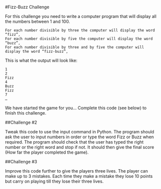 #Fizz-Buzz Challenge

For this challenge you need to write a computer program that will display all the numbers between 1 and 100.

    For each number divisible by three the computer will display the word “fizz”,
    For each number divisible by five the computer will display the word “buzz”,
    For each number divisible by three and by five the computer will display the word “fizz-buzz”,

This is what the output will look like:

    1
    2
    Fizz
    4
    Buzz
    Fizz
    7
    … 

We have started the game for you… Complete this code (see below) to finish this challenge.

##Challenge #2

Tweak this code to use the input command in Python. The program should ask the user to input numbers in order or type the word Fizz or Buzz when required. The program should check that the user has typed the right number or the right word and stop if not. It should then give the final score (How far the player completed the game).

##Challenge #3

Improve this code further to give the players three lives. The player can make up to 3 mistakes. Each time they make a mistake they lose 10 points but carry on playing till they lose their three lives.